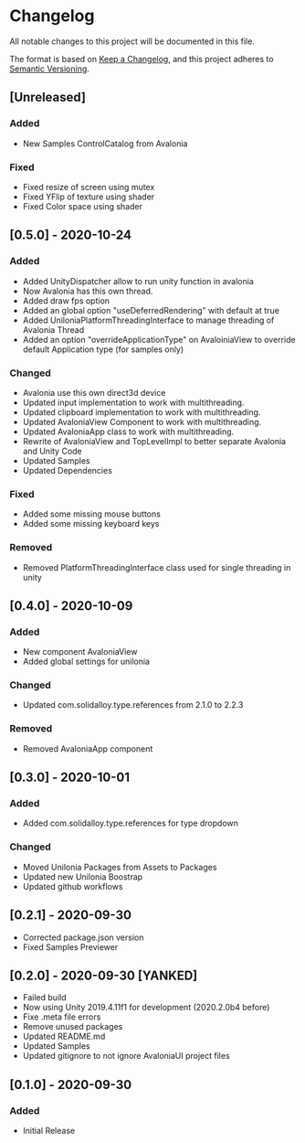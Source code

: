 # Changelog

All notable changes to this project will be documented in this file.

The format is based on [Keep a Changelog](https://keepachangelog.com/en/1.0.0/),
and this project adheres to [Semantic Versioning](https://semver.org/spec/v2.0.0.html).

## [Unreleased]

### Added

- New Samples ControlCatalog from Avalonia

### Fixed

- Fixed resize of screen using mutex
- Fixed YFlip of texture using shader
- Fixed Color space using shader 

## [0.5.0] - 2020-10-24

### Added

-   Added UnityDispatcher allow to run unity function in avalonia
-   Now Avalonia has this own thread.
-   Added draw fps option
-   Added an global option "useDeferredRendering" with default at true
-   Added UniloniaPlatformThreadingInterface to manage threading of Avalonia Thread
-   Added an option "overrideApplicationType" on AvaloiniaView to override default Application type (for samples only)

### Changed

-   Avalonia use this own direct3d device
-   Updated input implementation to work with multithreading.
-   Updated clipboard implementation to work with multithreading.
-   Updated AvaloniaView Component to work with multithreading.
-   Updated AvaloniaApp class to work with multithreading.
-   Rewrite of AvaloniaView and TopLevelImpl to better separate Avalonia and Unity Code
-   Updated Samples
-   Updated Dependencies

### Fixed

-   Added some missing mouse buttons
-   Added some missing keyboard keys

### Removed

-   Removed PlatformThreadingInterface class used for single threading in unity

## [0.4.0] - 2020-10-09

### Added

-   New component AvaloniaView
-   Added global settings for unilonia

### Changed

-   Updated com.solidalloy.type.references from 2.1.0 to 2.2.3

### Removed

-   Removed AvaloniaApp component

## [0.3.0] - 2020-10-01

### Added

-   Added com.solidalloy.type.references for type dropdown

### Changed

-   Moved Unilonia Packages from Assets to Packages
-   Updated new Unilonia Boostrap
-   Updated github workflows

## [0.2.1] - 2020-09-30

-   Corrected package.json version
-   Fixed Samples Previewer

## [0.2.0] - 2020-09-30 [YANKED]

-   Failed build
-   Now using Unity 2019.4.11f1 for development (2020.2.0b4 before)
-   Fixe .meta file errors
-   Remove unused packages
-   Updated README.md
-   Updated Samples
-   Updated gitignore to not ignore AvaloniaUI project files

## [0.1.0] - 2020-09-30

### Added

-   Initial Release

